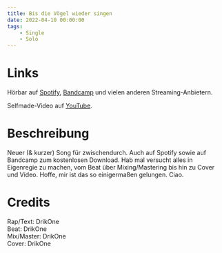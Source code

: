 ```yaml
---
title: Bis die Vögel wieder singen
date: 2022-04-10 00:00:00
tags:
    - Single
    - Solo
---
```


# Links

Hörbar auf [Spotify](https://open.spotify.com/track/0tebPpN9ly1ymSdm9cps9A?si=c111c3dcded04588), [Bandcamp](https://drikone.bandcamp.com/track/bis-die-v-gel-wieder-singen) und vielen anderen Streaming-Anbietern.

Selfmade-Video auf [YouTube](https://www.youtube.com/watch?v=iSatO9j-Zyg).

# Beschreibung

Neuer (& kurzer) Song für zwischendurch. Auch auf Spotify sowie auf Bandcamp zum kostenlosen Download.
Hab mal versucht alles in Eigenregie zu machen, vom Beat über Mixing/Mastering bis hin zu Cover und Video. Hoffe, mir ist das so einigermaßen gelungen. Ciao.

# Credits

Rap/Text: DrikOne  
Beat: DrikOne  
Mix/Master: DrikOne  
Cover: DrikOne  